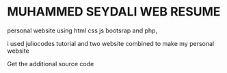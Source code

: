 # MUHAMMED SEYDALI WEB RESUME

personal website using html css js bootsrap and php,

i used juliocodes tutorial and two website combined to make my personal website

Get the additional source code
